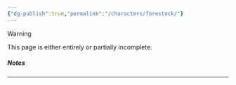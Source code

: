 ```yaml
---
{"dg-publish":true,"permalink":"/characters/forestock/"}
---
```

  
>[!warning] 
>This page is either entirely or partially incomplete. 


##### Notes
---